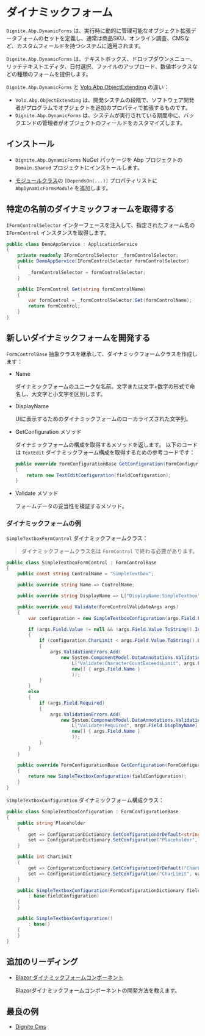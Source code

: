 # ダイナミックフォーム

`Dignite.Abp.DynamicForms` は、実行時に動的に管理可能なオブジェクト拡張データフォームのセットを定義し、通常は商品SKU、オンライン調査、CMSなど、カスタムフィールドを持つシステムに適用されます。

`Dignite.Abp.DynamicForms` は、テキストボックス、ドロップダウンメニュー、リッチテキストエディタ、日付選択、ファイルのアップロード、数値ボックスなどの種類のフォームを提供します。

`Dignite.Abp.DynamicForms` と [Volo.Abp.ObjectExtending](https://docs.abp.io/zh-Hans/abp/latest/Object-Extensions) の違い：

- `Volo.Abp.ObjectExtending` は、開発システムの段階で、ソフトウェア開発者がプログラムでオブジェクトを追加のプロパティで拡張するものです。
- `Dignite.Abp.DynamicForms` は、システムが実行されている期間中に、バックエンドの管理者がオブジェクトのフィールドをカスタマイズします。

## インストール

- `Dignite.Abp.DynamicForms` NuGet パッケージを Abp プロジェクトの `Domain.Shared` プロジェクトにインストールします。

- [モジュールクラス](https://docs.abp.io/en/abp/latest/Module-Development-Basics)の `[DependsOn(...)]` プロパティリストに `AbpDynamicFormsModule` を追加します。

## 特定の名前のダイナミックフォームを取得する

`IFormControlSelector` インターフェースを注入して、指定されたフォーム名の `IFormControl` インスタンスを取得します。

```csharp
public class DemoAppService : ApplicationService
{
    private readonly IFormControlSelector _formControlSelector;
    public DemoAppService(IFormControlSelector formControlSelector)
    {
        _formControlSelector = formControlSelector;
    }

    public IFormControl Get(string formControlName)
    {
        var formControl = _formControlSelector.Get(formControlName);
        return formControl;
    }
}
```

## 新しいダイナミックフォームを開発する

`FormControlBase` 抽象クラスを継承して、ダイナミックフォームクラスを作成します：

- Name

    ダイナミックフォームのユニークな名前。文字または文字+数字の形式で命名し、大文字と小文字を区別します。

- DisplayName

    UIに表示するためのダイナミックフォームのローカライズされた文字列。

- GetConfiguration メソッド

    ダイナミックフォームの構成を取得するメソッドを返します。
    以下のコードは `TextEdit` ダイナミックフォーム構成を取得するための参考コードです：

    ```csharp
    public override FormConfigurationBase GetConfiguration(FormConfigurationDictionary fieldConfiguration)
    {
        return new TextEditConfiguration(fieldConfiguration);
    }
    ```

- Validate メソッド

    フォームデータの妥当性を検証するメソッド。

### ダイナミックフォームの例

`SimpleTextboxFormControl` ダイナミックフォームクラス：

> ダイナミックフォームクラス名は `FormControl` で終わる必要があります。

```csharp
public class SimpleTextboxFormControl : FormControlBase
{
    public const string ControlName = "SimpleTextbox";

    public override string Name => ControlName;

    public override string DisplayName => L["DisplayName:SimpleTextbox"];

    public override void Validate(FormControlValidateArgs args)
    {
        var configuration = new SimpleTextboxConfiguration(args.Field.FormConfiguration);

        if (args.Field.Value != null && !args.Field.Value.ToString().IsNullOrWhiteSpace())
        {
            if (configuration.CharLimit < args.Field.Value.ToString().Length)
            {
                args.ValidationErrors.Add(
                    new System.ComponentModel.DataAnnotations.ValidationResult(
                        L["Validate:CharacterCountExceedsLimit", args.Field.DisplayName, configuration.CharLimit],
                        new[] { args.Field.Name }
                        ));
            }
        }
        else
        {
            if (args.Field.Required)
            {
                args.ValidationErrors.Add(
                    new System.ComponentModel.DataAnnotations.ValidationResult(
                        L["Validate:Required", args.Field.DisplayName],
                        new[] { args.Field.Name }
                        ));
            }
        }
    }

    public override FormConfigurationBase GetConfiguration(FormConfigurationDictionary fieldConfiguration)
    {
        return new SimpleTextboxConfiguration(fieldConfiguration);
    }
}
```

`SimpleTextboxConfiguration` ダイナミックフォーム構成クラス：

```csharp
public class SimpleTextboxConfiguration : FormConfigurationBase
{
    public string Placeholder
    {
        get => ConfigurationDictionary.GetConfigurationOrDefault<string>("Placeholder", null);
        set => ConfigurationDictionary.SetConfiguration("Placeholder", value);
    }

    public int CharLimit
    {
        get => ConfigurationDictionary.GetConfigurationOrDefault("CharLimit", 64);
        set => ConfigurationDictionary.SetConfiguration("CharLimit", value);
    }

    public SimpleTextboxConfiguration(FormConfigurationDictionary fieldConfiguration)
        : base(fieldConfiguration)
    {
    }

    public SimpleTextboxConfiguration()
        : base()
    {
    }
}
```

## 追加のリーディング

- [Blazor ダイナミックフォームコンポーネント](Blazor-Dynamic-Form-Components.md)

    Blazorダイナミックフォームコンポーネントの開発方法を教えます。

## 最良の例

- [Dignite Cms](https://dignite.com/dignite-cms)
